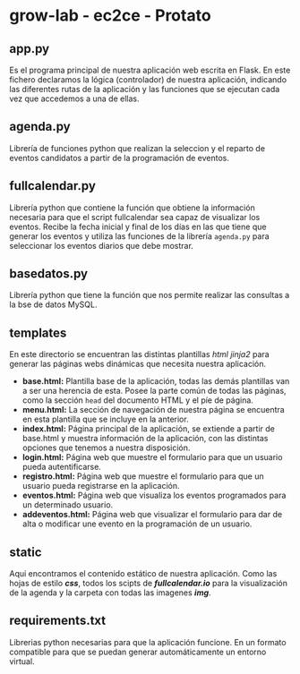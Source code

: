 # grow-lab - ec2ce - Protato

## app.py

Es el programa principal de nuestra aplicación web escrita en Flask. En
este fichero declaramos la lógica (controlador) de nuestra aplicación, indicando
las diferentes rutas de la aplicación y las funciones que se ejecutan cada vez
que accedemos a una de ellas.

## agenda.py

Librería de funciones python que realizan la seleccion y el reparto de eventos
candidatos a partir de la programación de eventos.

## fullcalendar.py

Librería python que contiene la función que obtiene la información necesaria para que el script fullcalendar sea capaz de visualizar los eventos. Recibe la fecha inicial y final de los días en las que tiene que generar los eventos y utiliza las funciones de la librería `agenda.py` para seleccionar los eventos diarios que debe mostrar.

## basedatos.py

Librería python que tiene la función que nos permite realizar las
consultas a la bse de datos MySQL.

## templates

En este directorio se encuentran las distintas plantillas *html jinja2* para generar las páginas webs dinámicas que necesita nuestra aplicación.

* **base.html:** Plantilla base de la aplicación, todas las demás plantillas van a ser
una herencia de esta. Posee la parte común de todas las páginas, como la sección `head` del documento HTML y el píe de página.
* **menu.html:** La sección de navegación de nuestra página se encuentra en esta plantilla que se incluye en la anterior.
* **index.html:** Página principal de la aplicación, se extiende a partir de base.html y muestra información de la aplicación, con las distintas opciones que tenemos a nuestra disposición.
* **login.html:** Página web que muestre el formulario para que un usuario pueda autentificarse.
* **registro.html:** Página web que muestre el formulario para que un usuario pueda registrarse en la aplicación.
* **eventos.html:** Página web que visualiza los eventos programados para un determinado usuario.
* **addeventos.html:** Página web que visualizar el formulario para dar de alta o modificar une evento en la programación de un usuario.

## static

Aqui encontramos el contenido estático de nuestra aplicación. Como las hojas de estilo ***css***, todos los scipts de ***fullcalendar.io*** para la visualización de la agenda y la carpeta con todas las imagenes ***img***.

## requirements.txt

Librerias python necesarias para que la aplicación funcione. En un formato compatible para que se puedan generar automáticamente un entorno virtual.
